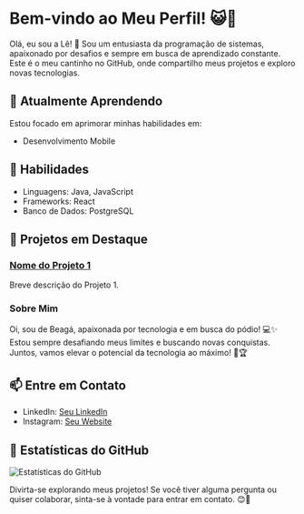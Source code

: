 # Bem-vindo ao Meu Perfil! 😺🚀

Olá, eu sou a Lê! 👋 Sou um entusiasta da programação de sistemas, apaixonado por desafios e sempre em busca de aprendizado constante. Este é o meu cantinho no GitHub, onde compartilho meus projetos e exploro novas tecnologias.

## 🌱 Atualmente Aprendendo

Estou focado em aprimorar minhas habilidades em:

- Desenvolvimento Mobile
  

## 💼 Habilidades

- Linguagens: Java, JavaScript
- Frameworks: React
- Banco de Dados: PostgreSQL

## 🚀 Projetos em Destaque

### [Nome do Projeto 1](link_projeto_1)
Breve descrição do Projeto 1.

### Sobre Mim

Oi, sou de Beagá, apaixonada por tecnologia e em busca do pódio! 💻✨
Estou sempre desafiando meus limites e buscando novas conquistas. Juntos, vamos elevar o potencial da tecnologia ao máximo! 🚀🏆

## 📫 Entre em Contato

- LinkedIn: [Seu LinkedIn](link_linkedin)
- Instagram: [Seu Website](link_website)

## 🌟 Estatísticas do GitHub

![Estatísticas do GitHub](https://github-readme-stats.vercel.app/api?username=leticiaroliveira&show_icons=true&hide=contribs)

Divirta-se explorando meus projetos! Se você tiver alguma pergunta ou quiser colaborar, sinta-se à vontade para entrar em contato. 😊🚀
